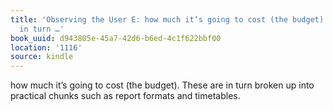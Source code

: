 ```yaml
---
title: 'Observing the User E: how much it’s going to cost (the budget). These are
  in turn …'
book_uuid: d943805e-45a7-42d6-b6ed-4c1f622bbf00
location: '1116'
source: kindle
---
```


how much it’s going to cost (the budget). These are in turn broken up into practical chunks such as report formats and timetables.